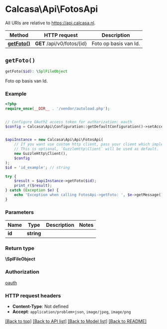 # Calcasa\Api\FotosApi

All URIs are relative to https://api.calcasa.nl.

Method | HTTP request | Description
------------- | ------------- | -------------
[**getFoto()**](FotosApi.md#getFoto) | **GET** /api/v0/fotos/{id} | Foto op basis van Id.


## `getFoto()`

```php
getFoto($id): \SplFileObject
```

Foto op basis van Id.

### Example

```php
<?php
require_once(__DIR__ . '/vendor/autoload.php');


// Configure OAuth2 access token for authorization: oauth
$config = Calcasa\Api\Configuration::getDefaultConfiguration()->setAccessToken('YOUR_ACCESS_TOKEN');


$apiInstance = new Calcasa\Api\Api\FotosApi(
    // If you want use custom http client, pass your client which implements `GuzzleHttp\ClientInterface`.
    // This is optional, `GuzzleHttp\Client` will be used as default.
    new GuzzleHttp\Client(),
    $config
);
$id = 'id_example'; // string

try {
    $result = $apiInstance->getFoto($id);
    print_r($result);
} catch (Exception $e) {
    echo 'Exception when calling FotosApi->getFoto: ', $e->getMessage(), PHP_EOL;
}
```

### Parameters

Name | Type | Description  | Notes
------------- | ------------- | ------------- | -------------
 **id** | **string**|  |

### Return type

**\SplFileObject**

### Authorization

[oauth](../../README.md#oauth)

### HTTP request headers

- **Content-Type**: Not defined
- **Accept**: `application/problem+json`, `image/jpeg`, `image/png`

[[Back to top]](#) [[Back to API list]](../../README.md#endpoints)
[[Back to Model list]](../../README.md#models)
[[Back to README]](../../README.md)
